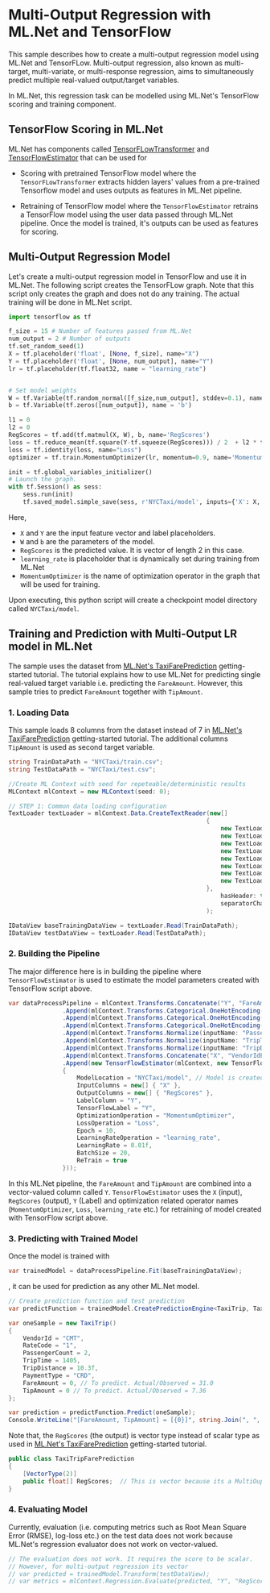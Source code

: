 # Multi-Output Regression with ML.Net and TensorFlow

This sample describes how to create a multi-output regression model using ML.Net and TensorFLow. Multi-output regression, also known as multi-target, multi-variate, or multi-response  regression, aims to simultaneously predict multiple real-valued output/target variables.

In ML.Net, this regression task can be modelled using ML.Net's TensorFlow scoring and training component. 

## TensorFlow Scoring in ML.Net
ML.Net has components called [TensorFLowTransformer](https://docs.microsoft.com/en-us/dotnet/api/microsoft.ml.transforms.tensorflowtransform?view=ml-dotnet) and [TensorFlowEstimator](https://docs.microsoft.com/en-us/dotnet/api/microsoft.ml.transforms.tensorflowestimator?view=ml-dotnet) that can be used for 

* Scoring with pretrained TensorFlow model where the `TensorFLowTransformer` extracts hidden layers' values from a pre-trained Tensorflow model and uses outputs as features in ML.Net pipeline. 

* Retraining of TensorFlow model where the `TensorFlowEstimator` retrains a TensorFlow model using the user data passed through ML.Net pipeline. Once the model is trained, it's outputs can be used as features for scoring. 

## Multi-Output Regression Model

Let's create a multi-output regression model in TensorFlow and use it in ML.Net. The following script creates the TensorFLow graph. Note that this script only creates the graph and does not do any training. The actual training will be done in ML.Net script.

```python
import tensorflow as tf

f_size = 15 # Number of features passed from ML.Net
num_output = 2 # Number of outputs
tf.set_random_seed(1)
X = tf.placeholder('float', [None, f_size], name="X")
Y = tf.placeholder('float', [None, num_output], name="Y")
lr = tf.placeholder(tf.float32, name = "learning_rate")


# Set model weights
W = tf.Variable(tf.random_normal([f_size,num_output], stddev=0.1), name = 'W')
b = tf.Variable(tf.zeros([num_output]), name = 'b')

l1 = 0
l2 = 0
RegScores = tf.add(tf.matmul(X, W), b, name='RegScores')
loss = tf.reduce_mean(tf.square(Y-tf.squeeze(RegScores))) / 2  + l2 * tf.nn.l2_loss(W) + l1 * tf.reduce_sum(tf.abs(W))
loss = tf.identity(loss, name="Loss")
optimizer = tf.train.MomentumOptimizer(lr, momentum=0.9, name='MomentumOptimizer').minimize(loss)

init = tf.global_variables_initializer()
# Launch the graph.
with tf.Session() as sess:
    sess.run(init)
    tf.saved_model.simple_save(sess, r'NYCTaxi/model', inputs={'X': X, 'Y': Y}, outputs={'RegScores': RegScores} )
```

Here, 

* `X` and `Y` are the input feature vector and label placeholders.
* `W` and `b` are the parameters of the model.
* `RegScores` is the predicted value. It is vector of length 2 in this case.
* `learning_rate` is placeholder that is dynamically set during training from ML.Net
* `MomentumOptimizer` is the name of optimization operator in the graph that will be used for training.

 Upon executing, this python script will create a checkpoint model directory called `NYCTaxi/model`.

 ## Training and Prediction with Multi-Output LR model in ML.Net

 The sample uses the dataset from [ML.Net's TaxiFarePrediction](https://github.com/dotnet/machinelearning-samples/tree/master/samples/csharp/getting-started/Regression_TaxiFarePrediction) getting-started tutorial. The tutorial explains how to use ML.Net for predicting single real-valued target variable i.e. predicting the `FareAmount`. However, this sample tries to predict `FareAmount` together with `TipAmount`.

### 1. Loading Data
This sample loads 8 columns from the dataset instead of 7 in [ML.Net's TaxiFarePrediction](https://github.com/dotnet/machinelearning-samples/tree/master/samples/csharp/getting-started/Regression_TaxiFarePrediction) getting-started tutorial. The additional columns `TipAmount` is used as second target variable.
 ``` csharp
 string TrainDataPath = "NYCTaxi/train.csv";
string TestDataPath = "NYCTaxi/test.csv";

//Create ML Context with seed for repeteable/deterministic results
MLContext mlContext = new MLContext(seed: 0);

// STEP 1: Common data loading configuration
TextLoader textLoader = mlContext.Data.CreateTextReader(new[]
                                                        {
                                                            new TextLoader.Column("VendorId", DataKind.Text, 0),
                                                            new TextLoader.Column("RateCode", DataKind.Text, 1),
                                                            new TextLoader.Column("PassengerCount", DataKind.R4, 2),
                                                            new TextLoader.Column("TripTime", DataKind.R4, 3),
                                                            new TextLoader.Column("TripDistance", DataKind.R4, 4),
                                                            new TextLoader.Column("PaymentType", DataKind.Text, 5),
                                                            new TextLoader.Column("FareAmount", DataKind.R4, 6),
                                                            new TextLoader.Column("TipAmount", DataKind.R4, 7)
                                                        },
                                                            hasHeader: true,
                                                            separatorChar: ','
                                                        );

IDataView baseTrainingDataView = textLoader.Read(TrainDataPath);
IDataView testDataView = textLoader.Read(TestDataPath);
 ```

 ### 2. Building the Pipeline
The major difference here is in building the pipeline where `TensorFlowEstimator` is used to estimate the model parameters created with TensorFlow script above.
 ``` csharp
var dataProcessPipeline = mlContext.Transforms.Concatenate("Y", "FareAmount", "TipAmount")
                .Append(mlContext.Transforms.Categorical.OneHotEncoding("VendorId", "VendorIdEncoded"))
                .Append(mlContext.Transforms.Categorical.OneHotEncoding("RateCode", "RateCodeEncoded"))
                .Append(mlContext.Transforms.Categorical.OneHotEncoding("PaymentType", "PaymentTypeEncoded"))
                .Append(mlContext.Transforms.Normalize(inputName: "PassengerCount", mode: NormalizerMode.MeanVariance))
                .Append(mlContext.Transforms.Normalize(inputName: "TripTime", mode: NormalizerMode.MeanVariance))
                .Append(mlContext.Transforms.Normalize(inputName: "TripDistance", mode: NormalizerMode.MeanVariance))
                .Append(mlContext.Transforms.Concatenate("X", "VendorIdEncoded", "RateCodeEncoded", "PaymentTypeEncoded", "PassengerCount", "TripTime", "TripDistance"))
                .Append(new TensorFlowEstimator(mlContext, new TensorFlowTransform.Arguments()
                {
                    ModelLocation = "NYCTaxi/model", // Model is created with this script: DeepLearningWithMLdotNet\NYCTaxiMultiOutputRegression\TF_MultiOutputLR.py
                    InputColumns = new[] { "X" },
                    OutputColumns = new[] { "RegScores" },
                    LabelColumn = "Y",
                    TensorFlowLabel = "Y",
                    OptimizationOperation = "MomentumOptimizer",
                    LossOperation = "Loss",
                    Epoch = 10,
                    LearningRateOperation = "learning_rate",
                    LearningRate = 0.01f,
                    BatchSize = 20,
                    ReTrain = true
                }));
```

In this ML.Net pipeline, the `FareAmount` and `TipAmount` are combined into a vector-valued column called `Y`. `TensorFlowEstimator` uses the `X` (input), `RegScores` (output), `Y` (Label) and optimization related operator names (`MomentumOptimizer`, `Loss`, `learning_rate` etc.) for retraining of model created with TensorFlow script above.

### 3. Predicting with Trained Model
Once the model is trained with 
```csharp
var trainedModel = dataProcessPipeline.Fit(baseTrainingDataView);
```
, it can be used for prediction as any other ML.Net model.
```csharp
// Create prediction function and test prediction
var predictFunction = trainedModel.CreatePredictionEngine<TaxiTrip, TaxiTripFarePrediction>(mlContext);

var oneSample = new TaxiTrip()
{
    VendorId = "CMT",
    RateCode = "1",
    PassengerCount = 2,
    TripTime = 1405,
    TripDistance = 10.3f,
    PaymentType = "CRD",
    FareAmount = 0, // To predict. Actual/Observed = 31.0
    TipAmount = 0 // To predict. Actual/Observed = 7.36
};

var prediction = predictFunction.Predict(oneSample);
Console.WriteLine("[FareAmount, TipAmount] = [{0}]", string.Join(", ", prediction.RegScores));
```
Note that, the `RegScores` (the output) is vector type instead of scalar type as used in [ML.Net's TaxiFarePrediction](https://github.com/dotnet/machinelearning-samples/tree/master/samples/csharp/getting-started/Regression_TaxiFarePrediction) getting-started tutorial.
```csharp
public class TaxiTripFarePrediction
{
    [VectorType(2)]
    public float[] RegScores;  // This is vector because its a MultiOuput regression problem.
}
```

### 4. Evaluating Model

Currently, evaluation (i.e. computing metrics such as Root Mean Square Error (RMSE), log-loss etc.) on the test data does not work because ML.Net's regression evaluator does not work on vector-valued.
```csharp
// The evaluation does not work. It requires the score to be scalar.
// However, for multi-output regression its vector
// var predicted = trainedModel.Transform(testDataView);
// var metrics = mlContext.Regression.Evaluate(predicted, "Y", "RegScores");
```